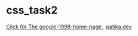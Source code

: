 # css_task2
[Click for The google-1998-home-page ](https://tunakrdnz.github.io/css_task2/).
[patika.dev ](https://app.patika.dev/courses/css/odev2)
